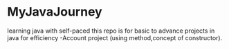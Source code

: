 # MyJavaJourney
learning java with self-paced 
this repo is for basic to advance projects in java for efficiency 
-Account project (using method,concept of constructor).

